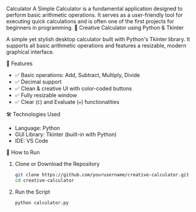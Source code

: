  Calculator
A Simple Calculator is a fundamental application designed to perform basic arithmetic operations. It serves as a user-friendly tool for executing quick calculations and is often one of the first projects for beginners in programming.
🧮 Creative Calculator using Python & Tkinter

A simple yet stylish desktop calculator built with Python's Tkinter library. It supports all basic arithmetic operations and features a resizable, modern graphical interface.

📌 Features

- ✅ Basic operations: Add, Subtract, Multiply, Divide
- ✅ Decimal support
- ✅ Clean & creative UI with color-coded buttons
- ✅ Fully resizable window
- ✅ Clear (`C`) and Evaluate (`=`) functionalities

🛠️ Technologies Used

- Language: Python 
- GUI Library: Tkinter (built-in with Python)
- IDE: VS Code

🚀 How to Run

1. Clone or Download the Repository
    ```bash
    git clone https://github.com/yourusername/creative-calculator.git
    cd creative-calculator
    ```

2. Run the Script
    ```bash
    python calculator.py
    ```



